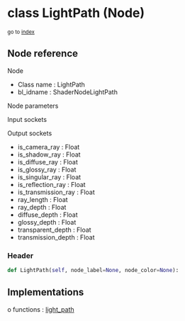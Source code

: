# class LightPath (Node)

<sub>go to [index](/docs/index.md)</sub>

## Node reference

Node
 - Class name : LightPath
 - bl_idname : ShaderNodeLightPath

Node parameters

Input sockets

Output sockets
 - is_camera_ray : Float
 - is_shadow_ray : Float
 - is_diffuse_ray : Float
 - is_glossy_ray : Float
 - is_singular_ray : Float
 - is_reflection_ray : Float
 - is_transmission_ray : Float
 - ray_length : Float
 - ray_depth : Float
 - diffuse_depth : Float
 - glossy_depth : Float
 - transparent_depth : Float
 - transmission_depth : Float

### Header

``` python
def LightPath(self, node_label=None, node_color=None):
```

## Implementations

o functions : [light_path](/docs/Shader_classes/light_path.md)

